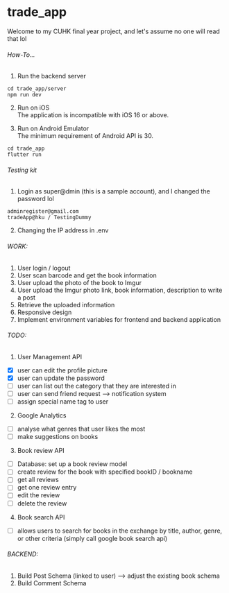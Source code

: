 # trade_app
Welcome to my CUHK final year project, and let's assume no one will read that lol

###### How-To...
1. Run the backend server
```
cd trade_app/server
npm run dev
```
2. Run on iOS\
The application is incompatible with iOS 16 or above.

3. Run on Android Emulator\
The minimum requirement of Android API is 30.
```
cd trade_app
flutter run
```

###### Testing kit
1. Login as super@dmin (this is a sample account), and I changed the password lol
```
adminregister@gmail.com
tradeApp@hku / TestingDummy
```
2. Changing the IP address in .env

###### WORK:
1. User login / logout
2. User scan barcode and get the book information
3. User upload the photo of the book to Imgur
4. User upload the Imgur photo link, book information, description to write a post
5. Retrieve the uploaded information
6. Responsive design
7. Implement environment variables for frontend and backend application

###### TODO: 
1. User Management API
- [x] user can edit the profile picture
- [x] user can update the password
- [ ] user can list out the category that they are interested in
- [ ] user can send friend request --> notification system
- [ ] assign special name tag to user
2. Google Analytics 
- [ ] analyse what genres that user likes the most
- [ ] make suggestions on books
3. Book review API
- [ ] Database: set up a book review model
- [ ] create review for the book with specified bookID / bookname
- [ ] get all reviews
- [ ] get one review entry
- [ ] edit the review
- [ ] delete the review
4. Book search API
- [ ] allows users to search for books in the exchange by title, author, genre, or other criteria (simply call google book search api)

###### BACKEND:
1. Build Post Schema (linked to user) --> adjust the existing book schema
2. Build Comment Schema